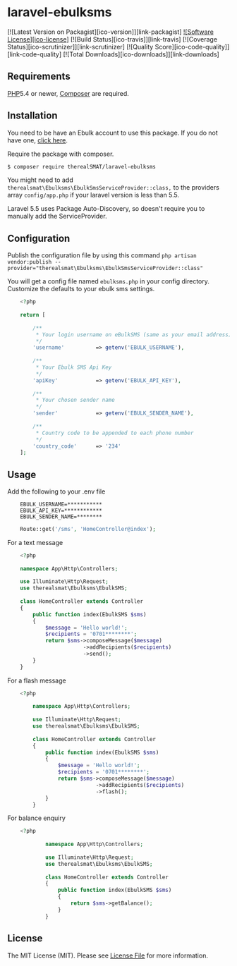 # laravel-ebulksms

[![Latest Version on Packagist][ico-version]][link-packagist]
[![Software License][ico-license]](LICENSE.md)
[![Build Status][ico-travis]][link-travis]
[![Coverage Status][ico-scrutinizer]][link-scrutinizer]
[![Quality Score][ico-code-quality]][link-code-quality]
[![Total Downloads][ico-downloads]][link-downloads]

## Requirements
[PHP](https://php.net)5.4 or newer, [Composer](https://getcomposer.org) are required.

## Installation
You need to be have an Ebulk account to use this package. If you do not have one, [click here](https://ebulksms.com).

Require the package with composer.
``` bash
$ composer require therealSMAT/laravel-ebulksms
```
You might need to add ` therealsmat\Ebulksms\EbulkSmsServiceProvider::class,` to the providers array `config/app.php` if your laravel version is less than 5.5.

Laravel 5.5 uses Package Auto-Discovery, so doesn't require you to manually add the ServiceProvider.

## Configuration
Publish the configuration file by using this command
`php artisan vendor:publish --provider="therealsmat\Ebulksms\EbulkSmsServiceProvider::class"`

You will get a config file named `ebulksms.php` in your config directory. Customize the defaults to your ebulk sms settings.
```php
    <?php 
    
    return [
    
        /**
         * Your login username on eBulkSMS (same as your email address)
         */
        'username'          => getenv('EBULK_USERNAME'),
    
        /**
         * Your Ebulk SMS Api Key
         */
        'apiKey'            => getenv('EBULK_API_KEY'),
    
        /**
         * Your chosen sender name
         */
        'sender'            => getenv('EBULK_SENDER_NAME'),
    
        /**
         * Country code to be appended to each phone number
         */
        'country_code'      => '234'
    ];
```


## Usage
Add the following to your .env file

```dotenv
    EBULK_USERNAME=***********
    EBULK_API_KEY=************
    EBULK_SENDER_NAME=********
```

```php
    Route::get('/sms', 'HomeController@index');
```
  For a text message
```php
    <?php
    
    namespace App\Http\Controllers;
    
    use Illuminate\Http\Request;
    use therealsmat\Ebulksms\EbulkSMS;
    
    class HomeController extends Controller
    {
        public function index(EbulkSMS $sms)
        {
            $message = 'Hello world!';
            $recipients = '0701********';
            return $sms->composeMessage($message)
                        ->addRecipients($recipients)
                        ->send();
        }
    }
```
For a flash message
```php
    <?php
        
        namespace App\Http\Controllers;
        
        use Illuminate\Http\Request;
        use therealsmat\Ebulksms\EbulkSMS;
        
        class HomeController extends Controller
        {
            public function index(EbulkSMS $sms)
            {
                $message = 'Hello world!';
                $recipients = '0701********';
                return $sms->composeMessage($message)
                            ->addRecipients($recipients)
                            ->flash();
            }
        }
```
For balance enquiry
```php
    <?php
            
            namespace App\Http\Controllers;
            
            use Illuminate\Http\Request;
            use therealsmat\Ebulksms\EbulkSMS;
            
            class HomeController extends Controller
            {
                public function index(EbulkSMS $sms)
                {
                    return $sms->getBalance();
                }
            }
```
## License

The MIT License (MIT). Please see [License File](LICENSE.md) for more information.

